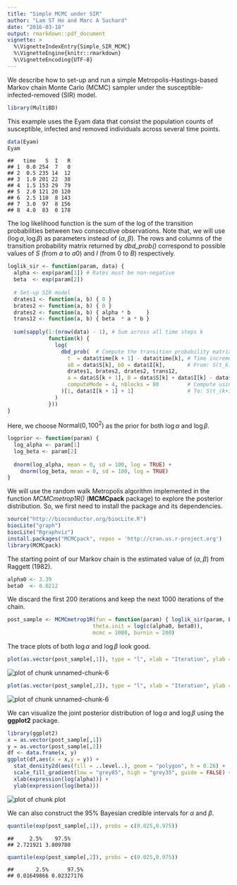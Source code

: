 ```yaml
---
title: "Simple MCMC under SIR"
author: "Lam ST Ho and Marc A Suchard"
date: "2016-03-18"
output: rmarkdown::pdf_document
vignette: >
  %\VignetteIndexEntry{Simple_SIR_MCMC}
  %\VignetteEngine{knitr::rmarkdown}
  %\VignetteEncoding{UTF-8}
---
```


We describe how to set-up and run a simple Metropolis-Hastings-based Markov chain Monte Carlo (MCMC) sampler under the susceptible-infected-removed (SIR) model.


```r
library(MultiBD)
```

This example uses the Eyam data that consist the population counts of susceptible, infected and removed individuals across several time points.


```r
data(Eyam)
Eyam
```

```
##   time   S  I   R
## 1  0.0 254  7   0
## 2  0.5 235 14  12
## 3  1.0 201 22  38
## 4  1.5 153 29  79
## 5  2.0 121 20 120
## 6  2.5 110  8 143
## 7  3.0  97  8 156
## 8  4.0  83  0 178
```

The log likelihood function is the sum of the log of the transition probabilities between two consecutive observations. Note that, we will use $(\log \alpha, \log \beta)$ as parameters instead of $(\alpha, \beta)$. The rows and columns of the transition probability matrix returned by *dbd_prob()* correspond to possible values of $S$ (from $a$ to $a0$) and $I$ (from $0$ to $B$) respectively.


```r
loglik_sir <- function(param, data) {
  alpha <- exp(param[1]) # Rates must be non-negative
  beta  <- exp(param[2])
  
  # Set-up SIR model
  drates1 <- function(a, b) { 0 }
  brates2 <- function(a, b) { 0 }
  drates2 <- function(a, b) { alpha * b     }
  trans12 <- function(a, b) { beta  * a * b }
  
  sum(sapply(1:(nrow(data) - 1), # Sum across all time steps k
             function(k) {
               log(
                 dbd_prob(  # Compute the transition probability matrix
                   t  = data$time[k + 1] - data$time[k], # Time increment
                   a0 = data$S[k], b0 = data$I[k],       # From: S(t_k), I(t_k)                                      
                   drates1, brates2, drates2, trans12,
                   a = data$S[k + 1], B = data$S[k] + data$I[k] - data$S[k + 1],
                   computeMode = 4, nblocks = 80         # Compute using 4 threads
                 )[1, data$I[k + 1] + 1]                 # To: S(t_(k+1)), I(t_(k+1))
               )
             }))
}
```

Here, we choose $\text{Normal}(0, 100^2)$ as the prior for both $\log \alpha$ and $\log \beta$.


```r
logprior <- function(param) {
  log_alpha <- param[1]
  log_beta <- param[2]
  
  dnorm(log_alpha, mean = 0, sd = 100, log = TRUE) +
    dnorm(log_beta, mean = 0, sd = 100, log = TRUE)
}
```

We will use the random walk Metropolis algorithm implemented in the function *MCMCmetrop1R()* (**MCMCpack** package) to explore the posterior distribution. So, we first need to install the package and its dependencies.


```r
source("http://bioconductor.org/biocLite.R")
biocLite("graph")
biocLite("Rgraphviz")
install.packages("MCMCpack", repos = 'http://cran.us.r-project.org')
library(MCMCpack)
```



The starting point of our Markov chain is the estimated value of $(\alpha, \beta)$ from Raggett (1982).


```r
alpha0 <- 3.39
beta0  <- 0.0212
```

We discard the first $200$ iterations and keep the next $1000$ iterations of the chain.


```r
post_sample <- MCMCmetrop1R(fun = function(param) { loglik_sir(param, Eyam) + logprior(param) },
                           theta.init = log(c(alpha0, beta0)),
                           mcmc = 1000, burnin = 200)
```



The trace plots of both $\log \alpha$ and $\log \beta$ look good.


```r
plot(as.vector(post_sample[,1]), type = "l", xlab = "Iteration", ylab = expression(log(alpha)))
```

![plot of chunk unnamed-chunk-6](figure/unnamed-chunk-6-1.png)

```r
plot(as.vector(post_sample[,2]), type = "l", xlab = "Iteration", ylab = expression(log(beta)))
```

![plot of chunk unnamed-chunk-6](figure/unnamed-chunk-6-2.png)

We can visualize the joint posterior distribution of $\log \alpha$ and $\log \beta$ using the **ggplot2** package.


```r
library(ggplot2)
x = as.vector(post_sample[,1])
y = as.vector(post_sample[,2])
df <- data.frame(x, y)
ggplot(df,aes(x = x,y = y)) +
  stat_density2d(aes(fill = ..level..), geom = "polygon", h = 0.26) + 
  scale_fill_gradient(low = "grey85", high = "grey35", guide = FALSE) +
  xlab(expression(log(alpha))) +
  ylab(expression(log(beta)))
```

![plot of chunk plot](figure/plot-1.png)

We can also construct the $95\%$ Bayesian credible intervals for $\alpha$ and $\beta$.


```r
quantile(exp(post_sample[,1]), probs = c(0.025,0.975))
```

```
##     2.5%    97.5% 
## 2.721921 3.809780
```

```r
quantile(exp(post_sample[,2]), probs = c(0.025,0.975))
```

```
##       2.5%      97.5% 
## 0.01649866 0.02327176
```
